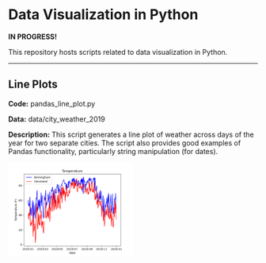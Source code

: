 # Data Visualization in Python
**IN PROGRESS!**

This repository hosts scripts related to data visualization in Python.

---

## Line Plots
**Code:** pandas_line_plot.py

**Data:** data/city_weather_2019

**Description:** This script generates a line plot of weather across days of the year for two separate cities. The script also provides good examples of Pandas functionality, particularly string manipulation (for dates). 

<img src=media/line_plot.png width=50%>
